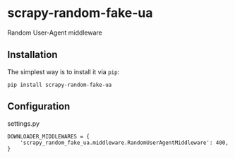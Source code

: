 # scrapy-random-fake-ua
Random User-Agent middleware

Installation
-------------

The simplest way is to install it via `pip`:

    pip install scrapy-random-fake-ua

Configuration
-------------

settings.py

    DOWNLOADER_MIDDLEWARES = {
        'scrapy_random_fake_ua.middleware.RandomUserAgentMiddleware': 400,
    }



